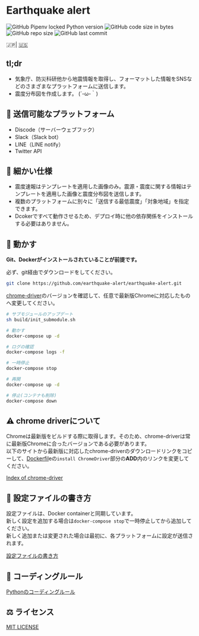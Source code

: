 # Earthquake alert

![GitHub Pipenv locked Python version](https://img.shields.io/github/pipenv/locked/python-version/earthquake-alert/earthquake-alert?style=flat-square)
![GitHub code size in bytes](https://img.shields.io/github/languages/code-size/earthquake-alert/earthquake-alert?style=flat-square)
![GitHub repo size](https://img.shields.io/github/repo-size/earthquake-alert/earthquake-alert?style=flat-square)
![GitHub last commit](https://img.shields.io/github/last-commit/earthquake-alert/earthquake-alert?style=flat-square)

🇯🇵| [🇺🇸](documents/README_en.md)

## tl;dr

- 気象庁、防災科研他から地震情報を取得し、フォーマットした情報をSNSなどのさまざまなプラットフォームに送信します。
- 震度分布図を作成します。 (´-ω-｀)

## 📢 送信可能なプラットフォーム

- Discode（サーバーウェブフック）
- Slack（Slack bot）
- LINE（LINE notify）
- Twitter API

## 💬 細かい仕様

- 震度速報はテンプレートを適用した画像のみ。震源・震度に関する情報はテンプレートを適用した画像と震度分布図を送信します。
- 複数のプラットフォームに別々に「送信する最低震度」「対象地域」を指定できます。
- Dcokerですべて動作させるため、デプロイ時に他の依存関係をインストールする必要はありません。

## 🚀 動かす

**Git、Dockerがインストールされていることが前提です。**

必ず、git経由でダウンロードをしてください。

```bash
git clone https://github.com/earthquake-alert/earthquake-alert.git
```

[chrome-driver](#-chrome-driverについて)のバージョンを確認して、任意で最新版Chromeに対応したものへ変更してください。

```bash
# サブモジュールのアップデート
sh build/init_submodule.sh

# 動かす
docker-compose up -d

# ログの確認
docker-compose logs -f

# 一時停止
docker-compose stop

# 再開
docker-compose up -d

# 停止(コンテナも削除)
docker-compose down
```

## ⚠ chrome driverについて

Chromeは最新版をビルドする際に取得します。そのため、chrome-driverは常に最新版Chromeに合ったバージョンである必要があります。\
以下のサイトから最新版に対応したchrome-driverのダウンロードリンクをコピーして、[Dockerfil](./Dockerfile)eの`install ChromeDriver`部分の**ADD**内のリンクを変更してください。

[Index of chrome-driver](https://chromedriver.storage.googleapis.com/index.html)

## 📝 設定ファイルの書き方

設定ファイルは、Docker containerと同期しています。\
新しく設定を追加する場合は`docker-compose stop`で一時停止してから追加してください。\
新しく追加または変更された場合は最初に、各プラットフォームに設定が送信されます。

[設定ファイルの書き方](documents/hou_to_setting.md)

## 🔰 コーディングルール

[Pythonのコーディングルール](documents/python_rule.md)

## ⚖ ライセンス

[MIT LICENSE](LICENSE)
